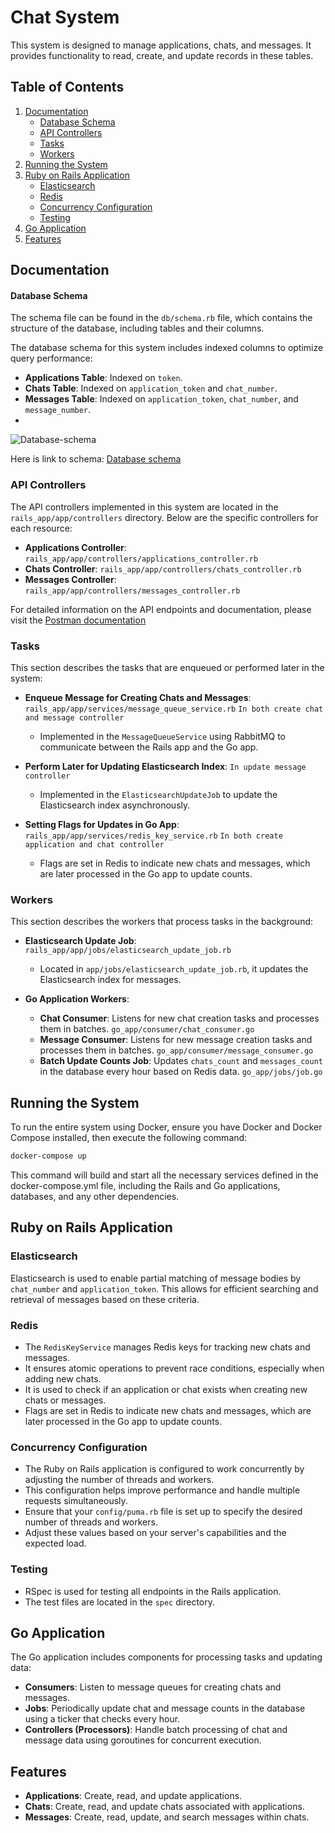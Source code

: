 # Chat System

This system is designed to manage applications, chats, and messages. It provides functionality to read, create, and update records in these tables.

## Table of Contents

1. [Documentation](#documentation)
   - [Database Schema](#database-schema)
   - [API Controllers](#api-controllers)
   - [Tasks](#tasks)
   - [Workers](#workers)
3. [Running the System](#running-the-system)
4. [Ruby on Rails Application](#ruby-on-rails-application)
   - [Elasticsearch](#elasticsearch)
   - [Redis](#redis)
   - [Concurrency Configuration](#concurrency-configuration)
   - [Testing](#testing)
5. [Go Application](#go-application)
6. [Features](#features)

## Documentation

#### Database Schema 
The schema file can be found in the `db/schema.rb` file, which contains the structure of the database, including tables and their columns.

The database schema for this system includes indexed columns to optimize query performance:
- **Applications Table**: Indexed on `token`.
- **Chats Table**: Indexed on `application_token` and `chat_number`.
- **Messages Table**: Indexed on `application_token`, `chat_number`, and `message_number`.
- 
![Database-schema](https://github.com/user-attachments/assets/a70d8ec3-f0af-47bd-a486-65768b5fbde4)

Here is link to schema: [Database schema](https://drive.google.com/file/d/155w9YRYPV5CAFI96tlRcOvbu-NYCSQGW/view?usp=sharing)




### API Controllers

The API controllers implemented in this system are located in the `rails_app/app/controllers` directory. Below are the specific controllers for each resource:
- **Applications Controller**: `rails_app/app/controllers/applications_controller.rb`
- **Chats Controller**: `rails_app/app/controllers/chats_controller.rb`
- **Messages Controller**: `rails_app/app/controllers/messages_controller.rb`
  
For detailed information on the API endpoints and documentation, please visit the [Postman documentation](https://documenter.getpostman.com/view/40896519/2sAYQXosoD)

### Tasks
This section describes the tasks that are enqueued or performed later in the system:

- **Enqueue Message for Creating Chats and Messages**: `rails_app/app/services/message_queue_service.rb` `In both create chat and message controller`
  - Implemented in the `MessageQueueService` using RabbitMQ to communicate between the Rails app and the Go app.
  
- **Perform Later for Updating Elasticsearch Index**:  `In update message controller`
  - Implemented in the `ElasticsearchUpdateJob` to update the Elasticsearch index asynchronously.

- **Setting Flags for Updates in Go App**: `rails_app/app/services/redis_key_service.rb` `In both create application and chat controller`

  - Flags are set in Redis to indicate new chats and messages, which are later processed in the Go app to update counts.

### Workers

This section describes the workers that process tasks in the background:

- **Elasticsearch Update Job**:  `rails_app/app/jobs/elasticsearch_update_job.rb`
  - Located in `app/jobs/elasticsearch_update_job.rb`, it updates the Elasticsearch index for messages.

- **Go Application Workers**:
  - **Chat Consumer**: Listens for new chat creation tasks and processes them in batches. `go_app/consumer/chat_consumer.go`
  - **Message Consumer**: Listens for new message creation tasks and processes them in batches. `go_app/consumer/message_consumer.go`
  - **Batch Update Counts Job**: Updates `chats_count` and `messages_count` in the database every hour based on Redis data. `go_app/jobs/job.go`



## Running the System
To run the entire system using Docker, ensure you have Docker and Docker Compose installed, then execute the following command:
```bash
docker-compose up
```
This command will build and start all the necessary services defined in the docker-compose.yml file, including the Rails and Go applications, databases, and any other dependencies.


## Ruby on Rails Application

### Elasticsearch
Elasticsearch is used to enable partial matching of message bodies by `chat_number` and `application_token`. This allows for efficient searching and retrieval of messages based on these criteria.

### Redis
- The `RedisKeyService` manages Redis keys for tracking new chats and messages.
- It ensures atomic operations to prevent race conditions, especially when adding new chats.
- It is used to check if an application or chat exists when creating new chats or messages.
- Flags are set in Redis to indicate new chats and messages, which are later processed in the Go app to update counts.

### Concurrency Configuration
- The Ruby on Rails application is configured to work concurrently by adjusting the number of threads and workers.
- This configuration helps improve performance and handle multiple requests simultaneously.
- Ensure that your `config/puma.rb` file is set up to specify the desired number of threads and workers.
- Adjust these values based on your server's capabilities and the expected load.


### Testing
- RSpec is used for testing all endpoints in the Rails application. 
- The test files are located in the `spec` directory. 

## Go Application
The Go application includes components for processing tasks and updating data:
- **Consumers**: Listen to message queues for creating chats and messages.
- **Jobs**: Periodically update chat and message counts in the database using a ticker that checks every hour.
- **Controllers (Processors)**: Handle batch processing of chat and message data using goroutines for concurrent execution.


## Features
- **Applications**: Create, read, and update applications.
- **Chats**: Create, read, and update chats associated with applications.
- **Messages**: Create, read, update, and search messages within chats.
